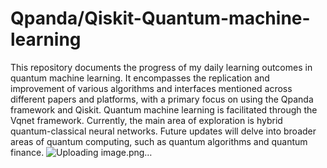 # Qpanda/Qiskit-Quantum-machine-learning
This repository documents the progress of my daily learning outcomes in quantum machine learning. It encompasses the replication and improvement of various algorithms and interfaces mentioned across different papers and platforms, with a primary focus on using the Qpanda framework and Qiskit. Quantum machine learning is facilitated through the Vqnet framework. Currently, the main area of exploration is hybrid quantum-classical neural networks. Future updates will delve into broader areas of quantum computing, such as quantum algorithms and quantum finance.
![Uploading image.png…]()
